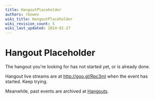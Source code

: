 ```yaml
---
title: HangoutPlaceholder
authors: rbowen
wiki_title: HangoutPlaceholder
wiki_revision_count: 5
wiki_last_updated: 2014-02-27
---
```


# Hangout Placeholder

The hangout you're looking for has not started yet, or is already done.

Hangout live streams are at <http://goo.gl/Rpc3ml> when the event has started. Keep trying.

Meanwhile, past events are archived at [Hangouts](Hangouts).
